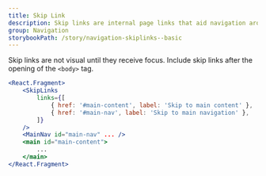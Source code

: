 ```yaml
---
title: Skip Link
description: Skip links are internal page links that aid navigation around a page. They are detected by screen readers and help users quickly jump to and over content on the page.
group: Navigation
storybookPath: /story/navigation-skiplinks--basic
---
```


Skip links are not visual until they receive focus. Include skip links after the opening of the `<body>` tag.

```jsx
<React.Fragment>
	<SkipLinks
		links={[
			{ href: '#main-content', label: 'Skip to main content' },
			{ href: '#main-nav', label: 'Skip to main navigation' },
		]}
	/>
	<MainNav id="main-nav" ... />
	<main id="main-content">
		...
	</main>
</React.Fragment>
```
